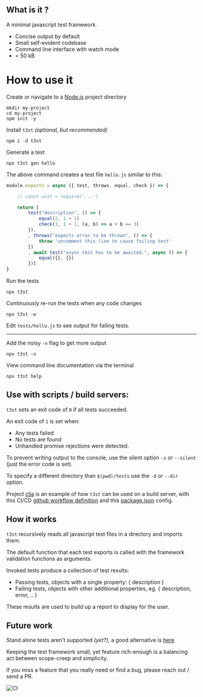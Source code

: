 
## What is it ?

A minimal javascript test framework.

* Concise output by default
* Small self-evident codebase
* Command line interface with watch mode
* < 50 kB

# How to use it

Create or navigate to a [Node.js](https://www.w3schools.com/nodejs/nodejs_intro.asp) project directory
```
mkdir my-project
cd my-project
npm init -y
```

Install `t3st` _(optional, but recommended)_
```
npm i -d t3st
```

Generate a test
```
npx t3st gen hello
```
The above command creates a test file `hello.js` similar to this:
```javascript
module.exports = async ({ test, throws, equal, check }) => {

    // const unit = require('...')

    return [
        test("description", () => {
            equal(2, 1 + 1)
            check(1, 1 + 1, (a, b) => a + b == 3)
        }),
        , throws("expects erros to be thrown", () => {
            throw 'uncomment this line to cause failing test'
        })
        , await test("async test has to be awaited.", async () => {
            equal({}, {})
        })]
}
```

Run the tests
 ```
npx t3st
 ```   

Continuously re-run the tests when any code changes
```
npx t3st -w
```

Edit `tests/hello.js` to see output for failing tests.

---

Add the noisy `-n` flag to get more output
```
npx t3st -n
```

<!-- cli options are [documented here](devmachiine.com) -->
View command line documentation via the terminal
```
npx t3st help
```

## Use with scripts / build servers:

`t3st` sets an exit code of `0` if all tests succeeded.

An exit code of `1` is set when:
* Any tests failed 
* No tests are found
* Unhandled promise rejections were detected.

To prevent writing output to the console, use the silent option `-s` or `--silent` (just the error code is set).

To specify a different directory than `$(pwd)/tests` use the `-d` or `--dir` option.

 Project [clia](https://www.npmjs.com/package/clia) is an example of how `t3st` can be used on a build server, with this CI/CD [github workflow definition](https://github.com/devmachiine/clia/actions/runs/308972687/workflow) and this [package.json](https://github.com/devmachiine/clia/blob/master/package.json) config.

## How it works

`t3st` recursively reads all javascript test files in a directory and imports them.

The default function that each test exports is called with the framework validation functions as arguments.

Invoked tests produce a collection of test results:
- Passing tests, objects with a single property: { description }
- Failing tests, objects with other additional properties, eg. { description, error, .. }

These results are used to build up a report to display for the user.

## Future work

Stand alone tests aren't supported _(yet?)_, a good alternative is [here](https://github.com/tapjs/node-tap)

Keeping the test framework small, yet feature rich-enough is a balancing act between scope-creep and simplicity.

If you miss a feature that you really need or find a bug, please reach out / send a PR.

<!-- I'd also appreciate if you buy me a coffee <3 -->

![CI](https://github.com/devmachiine/t3st/workflows/CI/badge.svg)

<!-- Metrics
[![License](https://img.shields.io/badge/license-MIT-black)](https://img.shields.io/badge/license-MIT-black)
[![Build Status](https://img.shields.io/npm/t3st/one.svg)](https://npmjs.com/one)
[![Snyk](https://img.shields.io/npm/t3st/two.svg)](https://npmjs.com/two)
[![License](https://img.shields.io/npm/t3st/three.svg)](https://npmjs.com/three)
[![Coverage](https://img.shields.io/npm/t3st/four.svg)](https://npmjs.com/four)
-->